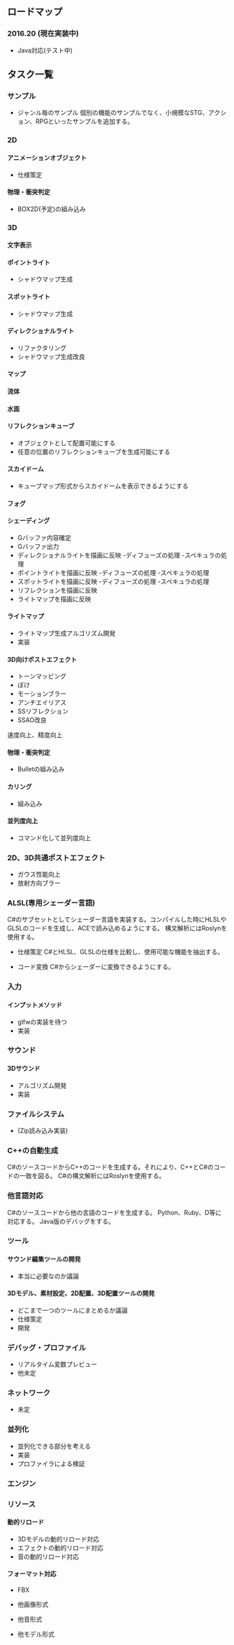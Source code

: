 ﻿## ロードマップ

### 2016.20 (現在実装中)
* Java対応(テスト中)


## タスク一覧

### サンプル
* ジャンル毎のサンプル
個別の機能のサンプルでなく、小規模なSTG、アクション、RPGといったサンプルを追加する。

### 2D

#### アニメーションオブジェクト
* 仕様策定

#### 物理・衝突判定
* BOX2D(予定)の組み込み

### 3D
#### 文字表示

#### ポイントライト
* シャドウマップ生成

#### スポットライト
* シャドウマップ生成

#### ディレクショナルライト
* リファクタリング
* シャドウマップ生成改良

#### マップ

#### 流体

#### 水面

#### リフレクションキューブ
* オブジェクトとして配置可能にする
* 任意の位置のリフレクションキューブを生成可能にする

#### スカイドーム
* キューブマップ形式からスカイドームを表示できるようにする

#### フォグ

#### シェーディング
* Gバッファ内容確定
* Gバッファ出力
* ディレクショナルライトを描画に反映
	-ディフューズの処理
	-スペキュラの処理
* ポイントライトを描画に反映
	-ディフューズの処理
	-スペキュラの処理
* スポットライトを描画に反映
	-ディフューズの処理
	-スペキュラの処理
* リフレクションを描画に反映
* ライトマップを描画に反映

#### ライトマップ
* ライトマップ生成アルゴリズム開発
* 実装

#### 3D向けポストエフェクト
* トーンマッピング
* ぼけ
* モーションブラー
* アンチエイリアス
* SSリフレクション
* SSAO改良

速度向上、精度向上

#### 物理・衝突判定
* Bulletの組み込み

#### カリング
* 組み込み

#### 並列度向上
* コマンド化して並列度向上

### 2D、3D共通ポストエフェクト
* ガウス性能向上
* 放射方向ブラー

### ALSL(専用シェーダー言語)
C#のサブセットとしてシェーダー言語を実装する。コンパイルした時にHLSLやGLSLのコードを生成し、ACEで読み込めるようにする。
構文解析にはRoslynを使用する。

* 仕様策定
C#とHLSL、GLSLの仕様を比較し、使用可能な機能を抽出する。

* コード変換
C#からシェーダーに変換できるようにする。

### 入力
#### インプットメソッド
* glfwの実装を待つ
* 実装

### サウンド
#### 3Dサウンド
* アルゴリズム開発
* 実装

### ファイルシステム

* (Zip読み込み実装)

### C++の自動生成
C#のソースコードからC++のコードを生成する。それにより、C++とC#のコードの一致を図る。
C#の構文解析にはRoslynを使用する。

### 他言語対応
C#のソースコードから他の言語のコードを生成する。
Python、Ruby、D等に対応する。
Java版のデバッグをする。

### ツール
#### サウンド編集ツールの開発
* 本当に必要なのか議論

#### 3Dモデル、素材設定、2D配置、3D配置ツールの開発
* どこまで一つのツールにまとめるか議論
* 仕様策定
* 開発

### デバッグ・プロファイル
* リアルタイム変数プレビュー
* 他未定

### ネットワーク
* 未定

### 並列化
* 並列化できる部分を考える
* 実装
* プロファイラによる検証

### エンジン

### リソース
#### 動的リロード
* 3Dモデルの動的リロード対応
* エフェクトの動的リロード対応
* 音の動的リロード対応

#### フォーマット対応
* FBX

* 他画像形式
* 他音形式
* 他モデル形式
